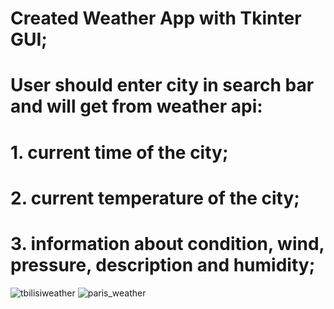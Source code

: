 # Created Weather App with Tkinter GUI;
# User should enter city in search bar and will get from weather api:
# 1. current time of the city;
# 2. current temperature of the city;
# 3. information about condition, wind, pressure, description and humidity;

![tbilisiweather](https://user-images.githubusercontent.com/91366004/178068875-318beffb-8d6d-4343-8c65-e642968171f8.PNG)
![paris_weather](https://user-images.githubusercontent.com/91366004/178068887-caa3afd1-1952-4d9a-bdd4-9c21bc732160.PNG)
